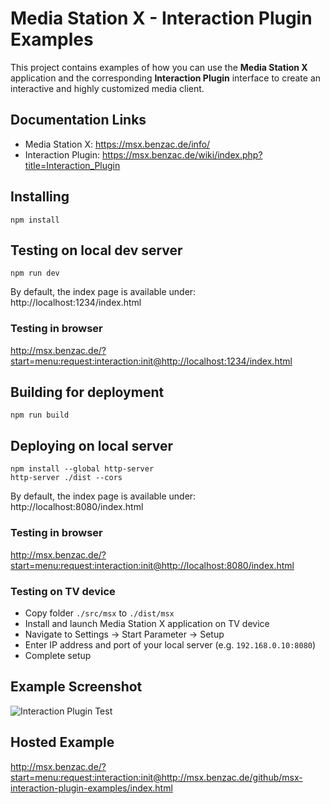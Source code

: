 # Media Station X - Interaction Plugin Examples
This project contains examples of how you can use the **Media Station X** application and the corresponding **Interaction Plugin** interface to create an interactive and highly customized media client.

## Documentation Links
* Media Station X: https://msx.benzac.de/info/
* Interaction Plugin: https://msx.benzac.de/wiki/index.php?title=Interaction_Plugin

## Installing
```
npm install
```

## Testing on local dev server
```
npm run dev
```
By default, the index page is available under: http://localhost:1234/index.html

### Testing in browser
http://msx.benzac.de/?start=menu:request:interaction:init@http://localhost:1234/index.html

## Building for deployment
```
npm run build
```

## Deploying on local server
```
npm install --global http-server
http-server ./dist --cors
```
By default, the index page is available under: http://localhost:8080/index.html

### Testing in browser
http://msx.benzac.de/?start=menu:request:interaction:init@http://localhost:8080/index.html

### Testing on TV device
* Copy folder `./src/msx` to `./dist/msx`
* Install and launch Media Station X application on TV device
* Navigate to Settings -> Start Parameter -> Setup
* Enter IP address and port of your local server (e.g. `192.168.0.10:8080`)
* Complete setup

## Example Screenshot
![Interaction Plugin Test](https://msx.benzac.de/info/img/github.png?v=2)

## Hosted Example
http://msx.benzac.de/?start=menu:request:interaction:init@http://msx.benzac.de/github/msx-interaction-plugin-examples/index.html
